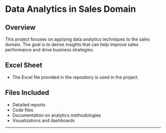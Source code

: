 # Data Analytics in Sales Domain

## Overview
This project focuses on applying data analytics techniques to the sales domain. The goal is to derive insights that can help improve sales performance and drive business strategies.

## Excel Sheet
- The Excel file provided in the repository is used in the project.

## Files Included
- Detailed reports
- Code files
- Documentation on analytics methodologies
- Visualizations and dashboards




---
